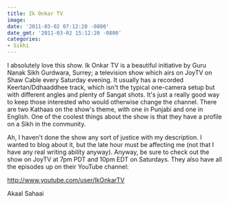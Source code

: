 ```yaml
---
title: Ik Onkar TV
image: 
date: '2011-03-02 07:12:20 -0800'
date_gmt: '2011-03-02 15:12:20 -0800'
categories:
- Sikhi
---
```

<p>I absolutely love this show. Ik Onkar TV is a beautiful initiative by Guru Nanak Sikh Gurdwara, Surrey; a television show which airs on JoyTV on Shaw Cable every Saturday evening. It usually has a recorded Keertan/Ddhaaddhee track, which isn't the typical one-camera setup but with different angles and plenty of Sangat shots. It's just a really good way to keep those interested who would otherwise change the channel. There are two Kathaas on the show's theme, with one in Punjabi and one in English. One of the coolest things about the show is that they have a profile on a Sikh in the community.</p>
<p>Ah, I haven't done the show any sort of justice with my description. I wanted to blog about it, but the late hour must be affecting me (not that I have any real writing ability anyway). Anyway, be sure to check out the show on JoyTV at 7pm PDT and 10pm EDT on Saturdays. They also have all the episodes up on their YouTube channel:</p>
<p><a href="http://www.youtube.com/user/IkOnkarTV" target="_blank">http://www.youtube.com/user/IkOnkarTV</a></p>
<p>Akaal Sahaai</p>
